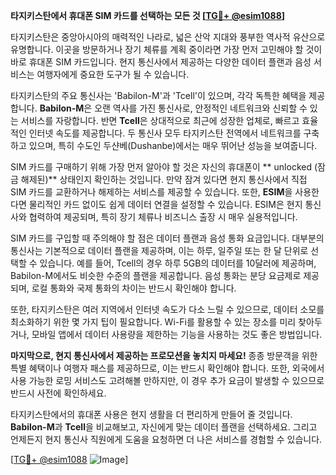 **타지키스탄에서 휴대폰 SIM 카드를 선택하는 모든 것 [[TG💪+ @esim1088](https://t.me/s/esim1088)]**

타지키스탄은 중앙아시아의 매력적인 나라로, 넓은 산악 지대와 풍부한 역사적 유산으로 유명합니다. 이곳을 방문하거나 장기 체류를 계획 중이라면 가장 먼저 고민해야 할 것이 바로 휴대폰 SIM 카드입니다. 현지 통신사에서 제공하는 다양한 데이터 플랜과 음성 서비스는 여행자에게 중요한 도구가 될 수 있습니다.

타지키스탄의 주요 통신사는 'Babilon-M'과 'Tcell'이 있으며, 각각 독특한 혜택을 제공합니다. **Babilon-M**은 오랜 역사를 가진 통신사로, 안정적인 네트워크와 신뢰할 수 있는 서비스를 자랑합니다. 반면 **Tcell**은 상대적으로 최근에 성장한 업체로, 빠르고 효율적인 인터넷 속도를 제공합니다. 두 통신사 모두 타지키스탄 전역에서 네트워크를 구축하고 있으며, 특히 수도인 두샨베(Dushanbe)에서는 매우 뛰어난 성능을 보여줍니다.

SIM 카드를 구매하기 위해 가장 먼저 알아야 할 것은 자신의 휴대폰이 ** unlocked (잠금 해제된)** 상태인지 확인하는 것입니다. 만약 잠겨 있다면 현지 통신사에서 직접 SIM 카드를 교환하거나 해제하는 서비스를 제공할 수 있습니다. 또한, **ESIM**을 사용한다면 물리적인 카드 없이도 쉽게 데이터 연결을 설정할 수 있습니다. ESIM은 현지 통신사와 협력하여 제공되며, 특히 장기 체류나 비즈니스 출장 시 매우 실용적입니다.

SIM 카드를 구입할 때 주의해야 할 점은 데이터 플랜과 음성 통화 요금입니다. 대부분의 통신사는 기본적으로 데이터 플랜을 제공하며, 이는 하루, 일주일 또는 한 달 단위로 선택할 수 있습니다. 예를 들어, Tcell의 경우 하루 5GB의 데이터를 10달러에 제공하며, Babilon-M에서도 비슷한 수준의 플랜을 제공합니다. 음성 통화는 분당 요금제로 제공되며, 로컬 통화와 국제 통화의 차이는 반드시 확인해야 합니다.

또한, 타지키스탄은 여러 지역에서 인터넷 속도가 다소 느릴 수 있으므로, 데이터 소모를 최소화하기 위한 몇 가지 팁이 필요합니다. Wi-Fi를 활용할 수 있는 장소를 미리 찾아두거나, 모바일 앱에서 데이터 사용량을 제한하는 기능을 사용하는 것도 좋은 방법입니다.

**마지막으로, 현지 통신사에서 제공하는 프로모션을 놓치지 마세요!** 종종 방문객을 위한 특별 혜택이나 여행자 패스를 제공하므로, 이는 반드시 확인해야 합니다. 또한, 외국에서 사용 가능한 로밍 서비스도 고려해볼 만하지만, 이 경우 추가 요금이 발생할 수 있으므로 반드시 사전에 확인하세요.

타지키스탄에서의 휴대폰 사용은 현지 생활을 더 편리하게 만들어 줄 것입니다. **Babilon-M**과 **Tcell**을 비교해보고, 자신에게 맞는 데이터 플랜을 선택하세요. 그리고 언제든지 현지 통신사 직원에게 도움을 요청하면 더 나은 서비스를 경험할 수 있습니다.

[[TG💪+ @esim1088](https://t.me/s/esim1088) ![Image](https://i.postimg.cc/Y0z9fWf4/image.png)]
